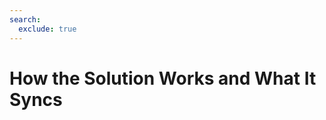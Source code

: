 ```yaml
---
search:
  exclude: true
---
```


# How the Solution Works and What It Syncs

<script>
document.location.href="../How-the-Solution-Works-and-What-It-Syncs/";
</script>